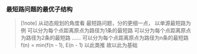 ### 最短路问题的最优子结构


>[!note] 从动态规划的角度看 
最短路问题，分的更细一点，
以单源最短路为例
可以分为每个点距离原点为路径为1条的最短路
可以分为每个点距离原点为路径为2条的最短路
......
可以分为每个点距离原点为路径为n条的最短路
f(n) = min(f(n - 1), E(n - 1)
以此类推
故以此为基础



